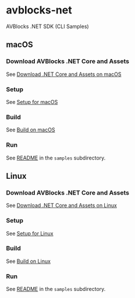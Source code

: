 # avblocks-net
AVBlocks .NET SDK (CLI Samples)

## macOS

### Download AVBlocks .NET Core and Assets

See [Download .NET Core and Assets on macOS](./docs/download-avblocks-net-core-and-assets-mac.md) 

### Setup

See [Setup for macOS](./docs/setup-mac.md)

### Build

See [Build on macOS](./docs/build-mac.md)

### Run

See [README](./samples/README.md) in the `samples` subdirectory. 

## Linux

### Download AVBlocks .NET Core and Assets

See [Download .NET Core and Assets on Linux](./docs/download-avblocks-net-core-and-assets-linux.md) 

### Setup

See [Setup for Linux](./docs/setup-linux.md)

### Build

See [Build on Linux](./docs/build-linux.md)

### Run

See [README](./samples/README.md) in the `samples` subdirectory. 

